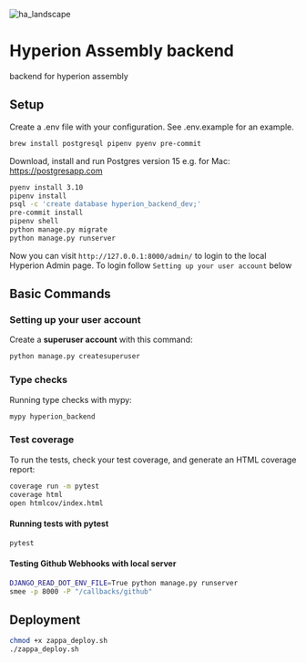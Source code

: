 ![ha_landscape](https://github.com/hyperion-assembly/backend/assets/686075/37d7b6d1-4e6c-4eba-84eb-3255122ca756)

# Hyperion Assembly backend

backend for hyperion assembly

## Setup

Create a .env file with your configuration. See .env.example for an example.

```bash
brew install postgresql pipenv pyenv pre-commit
```
Download, install and run Postgres version 15
e.g. for Mac: https://postgresapp.com  

```bash
pyenv install 3.10
pipenv install
psql -c 'create database hyperion_backend_dev;'
pre-commit install
pipenv shell
python manage.py migrate
python manage.py runserver
```
Now you can visit 
`http://127.0.0.1:8000/admin/`
to login to the local Hyperion Admin page.
To login follow `Setting up your user account` below

## Basic Commands

### Setting up your user account
Create a **superuser account** with this command:

```bash
python manage.py createsuperuser
```

### Type checks

Running type checks with mypy:

```bash
mypy hyperion_backend
```

### Test coverage

To run the tests, check your test coverage, and generate an HTML coverage report:
```bash
coverage run -m pytest
coverage html
open htmlcov/index.html
```

#### Running tests with pytest

```bash
pytest
```

#### Testing Github Webhooks with local server

```bash
DJANGO_READ_DOT_ENV_FILE=True python manage.py runserver
smee -p 8000 -P "/callbacks/github"
```

## Deployment

```bash
chmod +x zappa_deploy.sh
./zappa_deploy.sh
```
